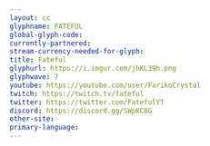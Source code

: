 ```yaml
---
layout: cc
glyphname: FATEFUL
global-glyph-code: 
currently-partnered: 
stream-currency-needed-for-glyph: 
title: Fateful
glyphurl: https://i.imgur.com/jhKL39h.png
glyphwave: 7
youtube: https://youtube.com/user/FarikoCrystal
twitch: https://twitch.tv/fateful
twitter: https://twitter.com/FatefulYT
discord: https://discord.gg/SWpKC8G
other-site: 
primary-language: 
---
```


